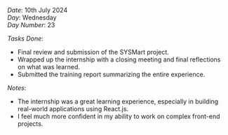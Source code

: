 *Date*: 10th July 2024  
*Day*: Wednesday  
*Day Number*: 23  

*Tasks Done*:  
- Final review and submission of the SYSMart project.  
- Wrapped up the internship with a closing meeting and final reflections on what was learned.  
- Submitted the training report summarizing the entire experience.  

*Notes*:  
- The internship was a great learning experience, especially in building real-world applications using React.js.  
- I feel much more confident in my ability to work on complex front-end projects.